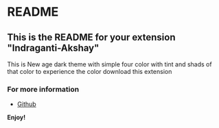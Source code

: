 # README

## This is the README for your extension "Indraganti-Akshay"

This is New age dark theme with simple four color with tint and shads of that color to experience the color download this extension

### For more information

- [Github](https://github.com/AkshayIndraganti/Aksin-Theme)

**Enjoy!**
